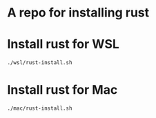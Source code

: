 # A repo for installing rust

# Install rust for WSL
```
./wsl/rust-install.sh
```

# Install rust for Mac
```
./mac/rust-install.sh
```
